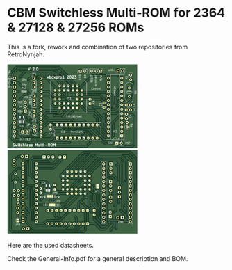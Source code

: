 # CBM Switchless Multi-ROM for 2364 & 27128 & 27256 ROMs

This is a fork, rework and combination of two repositories from RetroNynjah.

<img src="..\images\cbm-multirom-front-pcb.png" alt="3D rendering" width="300"/> <img src="..\images\cbm-multirom-back-pcb.png" alt="3D rendering" width="300"/><br/>


Here are the used datasheets.

Check the General-Info.pdf for a general description and BOM.
